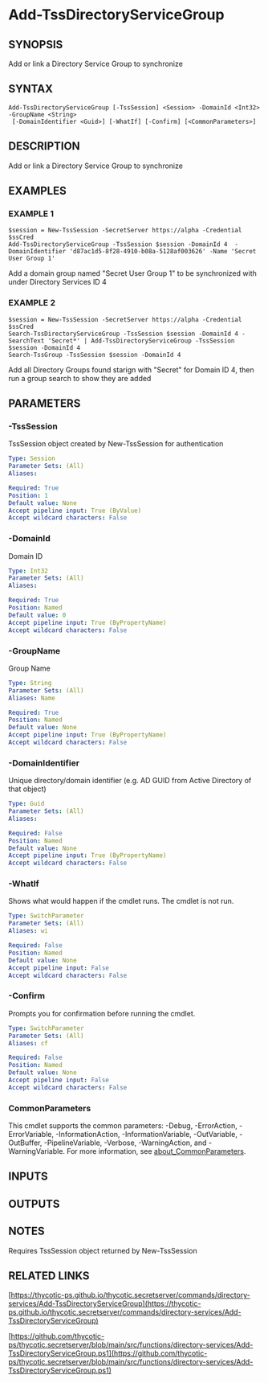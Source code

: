 # Add-TssDirectoryServiceGroup

## SYNOPSIS
Add or link a Directory Service Group to synchronize

## SYNTAX

```
Add-TssDirectoryServiceGroup [-TssSession] <Session> -DomainId <Int32> -GroupName <String>
 [-DomainIdentifier <Guid>] [-WhatIf] [-Confirm] [<CommonParameters>]
```

## DESCRIPTION
Add or link a Directory Service Group to synchronize

## EXAMPLES

### EXAMPLE 1
```
$session = New-TssSession -SecretServer https://alpha -Credential $ssCred
Add-TssDirectoryServiceGroup -TssSession $session -DomainId 4  -DomainIdentifier 'd87ac1d5-8f28-4910-b08a-5128af003626' -Name 'Secret User Group 1'
```

Add a domain group named "Secret User Group 1" to be synchronized with under Directory Services ID 4

### EXAMPLE 2
```
$session = New-TssSession -SecretServer https://alpha -Credential $ssCred
Search-TssDirectoryServiceGroup -TssSession $session -DomainId 4 -SearchText 'Secret*' | Add-TssDirectoryServiceGroup -TssSession $session -DomainId 4
Search-TssGroup -TssSession $session -DomainId 4
```

Add all Directory Groups found starign with "Secret" for Domain ID 4, then run a group search to show they are added

## PARAMETERS

### -TssSession
TssSession object created by New-TssSession for authentication

```yaml
Type: Session
Parameter Sets: (All)
Aliases:

Required: True
Position: 1
Default value: None
Accept pipeline input: True (ByValue)
Accept wildcard characters: False
```

### -DomainId
Domain ID

```yaml
Type: Int32
Parameter Sets: (All)
Aliases:

Required: True
Position: Named
Default value: 0
Accept pipeline input: True (ByPropertyName)
Accept wildcard characters: False
```

### -GroupName
Group Name

```yaml
Type: String
Parameter Sets: (All)
Aliases: Name

Required: True
Position: Named
Default value: None
Accept pipeline input: True (ByPropertyName)
Accept wildcard characters: False
```

### -DomainIdentifier
Unique directory/domain identifier (e.g.
AD GUID from Active Directory of that object)

```yaml
Type: Guid
Parameter Sets: (All)
Aliases:

Required: False
Position: Named
Default value: None
Accept pipeline input: True (ByPropertyName)
Accept wildcard characters: False
```

### -WhatIf
Shows what would happen if the cmdlet runs.
The cmdlet is not run.

```yaml
Type: SwitchParameter
Parameter Sets: (All)
Aliases: wi

Required: False
Position: Named
Default value: None
Accept pipeline input: False
Accept wildcard characters: False
```

### -Confirm
Prompts you for confirmation before running the cmdlet.

```yaml
Type: SwitchParameter
Parameter Sets: (All)
Aliases: cf

Required: False
Position: Named
Default value: None
Accept pipeline input: False
Accept wildcard characters: False
```

### CommonParameters
This cmdlet supports the common parameters: -Debug, -ErrorAction, -ErrorVariable, -InformationAction, -InformationVariable, -OutVariable, -OutBuffer, -PipelineVariable, -Verbose, -WarningAction, and -WarningVariable. For more information, see [about_CommonParameters](http://go.microsoft.com/fwlink/?LinkID=113216).

## INPUTS

## OUTPUTS

## NOTES
Requires TssSession object returned by New-TssSession

## RELATED LINKS

[https://thycotic-ps.github.io/thycotic.secretserver/commands/directory-services/Add-TssDirectoryServiceGroup](https://thycotic-ps.github.io/thycotic.secretserver/commands/directory-services/Add-TssDirectoryServiceGroup)

[https://github.com/thycotic-ps/thycotic.secretserver/blob/main/src/functions/directory-services/Add-TssDirectoryServiceGroup.ps1](https://github.com/thycotic-ps/thycotic.secretserver/blob/main/src/functions/directory-services/Add-TssDirectoryServiceGroup.ps1)

